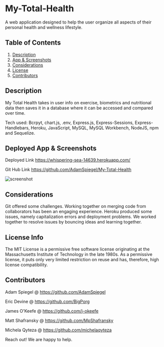 # My-Total-Health
A web application designed to help the user organize all aspects of their personal health and wellness lifestyle.

## Table of Contents
<!-- fill out once everything else is finalized -->
1. [Description](#description)
2. [App & Screenshots](#deployed-app-&-screenshots)
3. [Considerations](#considerations)
4. [License](#license-info)
5. [Contributors](#contributors)

## <a name="description"></a>Description
My Total Health takes in user info on exercise, biometrics and nutritional data then saves it in a database where it can be accessed and compared over time.<br>

Tech used: Bcrpyt, chart.js, .env, Express.js, Express-Sessions, Express-Handlebars, Heroku, JavaScript, MySQL, MySQL Workbench, NodeJS, npm and Sequelize.
 <!--add more as we think of them  -->

## <a name="deployed-app-&-screenshots"></a>Deployed App & Screenshots
<!-- links here -->
<!-- screenshots with it -->
Deployed Link https://whispering-sea-14639.herokuapp.com/<br>

Git Hub Link  https://github.com/AdamSpiegel/My-Total-Health<br>

![screenshot](https://user-images.githubusercontent.com/80430372/124977553-9a661280-dffe-11eb-9550-46cccfaa3a24.PNG)


## <a name="considerations"></a>Considerations
<!-- things we learned, things that went wrong -->
Git offered some challenges. Working together on merging code from collaborators has been an engaging experience. Heroku produced some issues, namely capitalization errors and deployment problems. We worked together to resolve issues by bouncing ideas and learning together.


## <a name="license-info"></a>License Info
The MIT License is a permissive free software license originating at the Massachusetts Institute of Technology in the late 1980s. As a permissive license, it puts only very limited restriction on reuse and has, therefore, high license compatibility.

## <a name="contributors"></a>Contributors
<!-- links to profiles here -->

Adam Spiegel @ https://github.com/AdamSpiegel<br>

Eric Devine @ https://github.com/BigPorg <br>

James O'Keefe @ https://github.com/j-okeefe<br>

Matt Shafransky @ https://github.com/MpShafransky<br>

Michela Qyteza @ https://github.com/michelaqyteza<br>

Reach out! We are happy to help.
